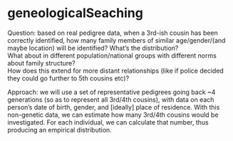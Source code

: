 # geneologicalSeaching
Question: based on real pedigree data, when a 3rd-ish cousin has been correctly identified, how many family members of similar age/gender/(and maybe location) will be identified?  What’s the distribution?  
What about in different population/national groups with different norms about family structure?  
How does this extend for more distant relationships (like if police decided they could go further to 5th cousins etc)?

Approach: we will use a set of representative pedigrees going back ~4 generations (so as to represent all 3rd/4th cousins), with data on each person’s date of birth, gender, and [ideally] place of residence.  With this non-genetic data, we can estimate how many 3rd/4th cousins would be investigated. For each individual, we can calculate that number, thus producing an empirical distribution.  
